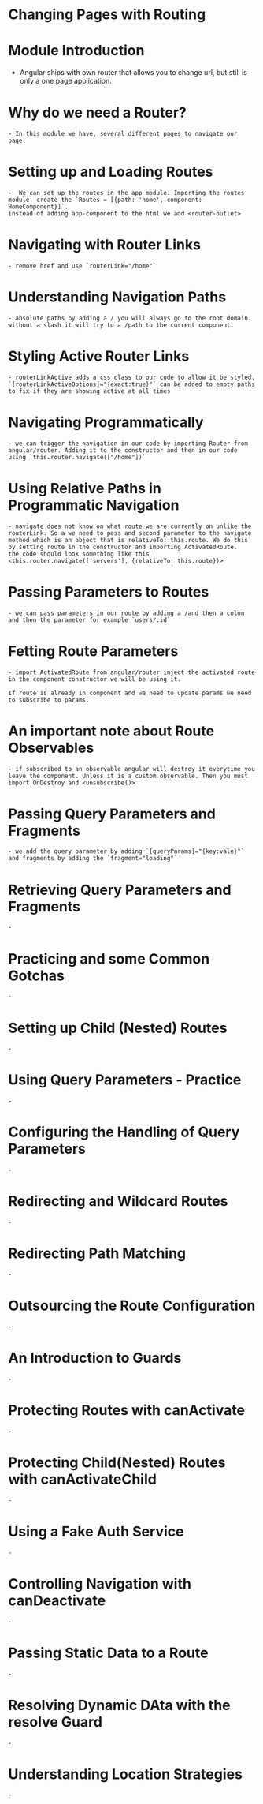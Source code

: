 # Changing Pages with Routing
  # Module Introduction
  - Angular ships with own router that allows you to change url, but still is only a one page application.
  # Why do we need a Router?
    - In this module we have, several different pages to navigate our page.
  # Setting up and Loading Routes
    -  We can set up the routes in the app module. Importing the routes module. create the `Routes = [{path: 'home', component: HomeComponent}]`.
    instead of adding app-component to the html we add <router-outlet>
  # Navigating with Router Links
    - remove href and use `routerLink="/home"`
  # Understanding Navigation Paths
    - absolute paths by adding a / you will always go to the root domain. without a slash it will try to a /path to the current component.
  # Styling Active Router Links
    - routerLinkActive adds a css class to our code to allow it be styled. `[routerLinkActiveOptions]="{exact:true}"` can be added to empty paths to fix if they are showing active at all times 
  # Navigating Programmatically
    - we can trigger the navigation in our code by importing Router from angular/router. Adding it to the constructor and then in our code using `this.router.navigate(["/home"])`
  # Using Relative Paths in Programmatic Navigation
    - navigate does not know on what route we are currently on unlike the routerLink. So a we need to pass and second parameter to the navigate method which is an object that is relativeTo: this.route. We do this by setting route in the constructor and importing ActivatedRoute.
    the code should look something like this <this.router.navigate(['servers'], {relativeTo: this.route})>
  # Passing Parameters to Routes
    - we can pass parameters in our route by adding a /and then a colon and then the parameter for example `users/:id`
  # Fetting Route Parameters
    - import ActivatedRoute from angular/router inject the activated route in the component constructor we will be using it.

    If route is already in component and we need to update params we need to subscribe to params.
  # An important note about Route Observables
    - if subscribed to an observable angular will destroy it everytime you leave the component. Unless it is a custom observable. Then you must import OnDestroy and <unsubscribe()>

  # Passing Query Parameters and Fragments
    - we add the query parameter by adding `[queryParams]="{key:vale}"`
    and fragments by adding the `fragment="loading"`
  # Retrieving Query Parameters and Fragments
    - 
  # Practicing and some Common Gotchas
    - 
  # Setting up Child (Nested) Routes
    - 
  # Using Query Parameters - Practice
    - 
  # Configuring the Handling of Query Parameters
    - 
  # Redirecting and Wildcard Routes
    - 
  # Redirecting Path Matching
    - 
  # Outsourcing the Route Configuration
    - 
  # An Introduction to Guards
    - 
  # Protecting Routes with canActivate
    - 
  # Protecting Child(Nested) Routes with canActivateChild
    - 
  # Using a Fake Auth Service
    - 
  # Controlling Navigation with canDeactivate
    - 
  # Passing Static Data to a Route
    - 
  # Resolving Dynamic DAta with the resolve Guard
    - 
  # Understanding Location Strategies
    - 
